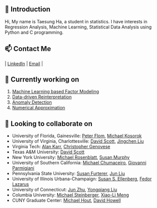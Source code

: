 ## 👋 Introduction
Hi, My name is Taesung Ha, a student in statistics. I have interests in Regression Analysis, Machine Learning, Statistical Data Analysis using Python and C programming.

## 📫 Contact Me
| [LinkedIn](https://www.linkedin.com/in/tae-sung-ha-696a5b246/) | [Email](mailto:taesung.ha97@gmail.com) |

## 🔭 Currently working on
1. [Machine Learning based Factor Modeling](https://github.com/taesungha11/Projects-TH_2023/blob/main/Machine_Learning_based_Factor_Modeling/ReadMe.md)
2. [Data-driven Reinterpretation](https://github.com/taesungha11/Projects-TH_2023/blob/main/Data_driven_Reinterpretation/ReadMe.md)
3. [Anomaly Detection](https://github.com/taesungha11/Projects-TH_2023/blob/main/Anomaly_Detection/ReadMe.md)
4. [Numerical Approximation](https://github.com/taesungha11/Projects-TH_2023/blob/main/Numerical_Approximation_to_Put_Option_Pricing_function/ReadMe.md)

## 👯 Looking to collaborate on
- University of Florida, Gainesville: [Peter Flom](https://stat.ufl.edu/people/faculty/), [Michael Kosorok](https://stat.ufl.edu/people/faculty/)
- University of Virginia, Charlottesville: [David Scott](https://engineering.virginia.edu/faculty/david-chen), [Jingchen Liu](https://med.virginia.edu/faculty/faculty-listing/zl3e/)
- Virginia Tech: [Alan Karr](https://www.cals.vt.edu/about/administration/grant-alan.html), [Christopher Genovese](https://ccs.vt.edu/ccsstaff.html)
- Texas A&M University: [David Scott](https://hmgt.tamu.edu/people/scott-david/)
- New York University: [Michael Rosenblatt](https://tisch.nyu.edu/art-public-policy/people/faculty), [Susan Murphy](https://as.nyu.edu/departments/facultydiversity/welcome.html)
- University of Southern California: [Michael Chumaceiro](https://dornsife.usc.edu/deib/meet-our-team/), [
Giovanni Parmigiani](https://www.hsph.harvard.edu/cancer-prevention/people/giovanni-parmigiani-phd/)
- Pennsylvania State University: [Susan Furterer](https://science.psu.edu/stat), [Jun Liu](https://sites.psu.edu/sldm/)
- University of Illinois Urbana-Champaign: [Susan S. Ellenberg](https://ece.illinois.edu/about/history/heads), [Fedor Lazarus](https://grainger.illinois.edu/about/directory/faculty)
- University of Connecticut: [Jun Zhu](https://statistics.uconn.edu/person/jun-yan/), [Yongqiang Liu](https://yliu-stat.com/)
- Columbia University: [Michael Steinberger](https://www.linkedin.com/in/michael-steinberg-24046619), [
Xiao-Li Meng](https://statistics.fas.harvard.edu/people/xiao-li-meng)
- CUNY Graduate Center: [Michael Hout](https://www.gc.cuny.edu/sociology/faculty), [David Howell](https://www.gc.cuny.edu/people)


<!--
**taesungha11/taesungha11** is a ✨ _special_ ✨ repository because its `README.md` (this file) appears on your GitHub profile.

Here are some ideas to get you started:

- 🔭 I’m currently working on ...
- 🌱 I’m currently learning ...
- 👯 I’m looking to collaborate on ...
- 🤔 I’m looking for help with ...
- 💬 Ask me about ...
- 📫 How to reach me: ...
- 😄 Pronouns: ...
- ⚡ Fun fact: ...
-->
